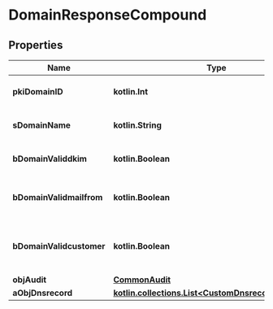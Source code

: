 
# DomainResponseCompound

## Properties
| Name | Type | Description | Notes |
| ------------ | ------------- | ------------- | ------------- |
| **pkiDomainID** | **kotlin.Int** | The unique ID of the Domain |  |
| **sDomainName** | **kotlin.String** | The name of the Domain |  |
| **bDomainValiddkim** | **kotlin.Boolean** | Whether the DKIM is valid or not |  |
| **bDomainValidmailfrom** | **kotlin.Boolean** | Whether the mail from is valid or not |  |
| **bDomainValidcustomer** | **kotlin.Boolean** | Whether the customer has access to it or not |  |
| **objAudit** | [**CommonAudit**](CommonAudit.md) |  |  |
| **aObjDnsrecord** | [**kotlin.collections.List&lt;CustomDnsrecordResponse&gt;**](CustomDnsrecordResponse.md) |  |  |



